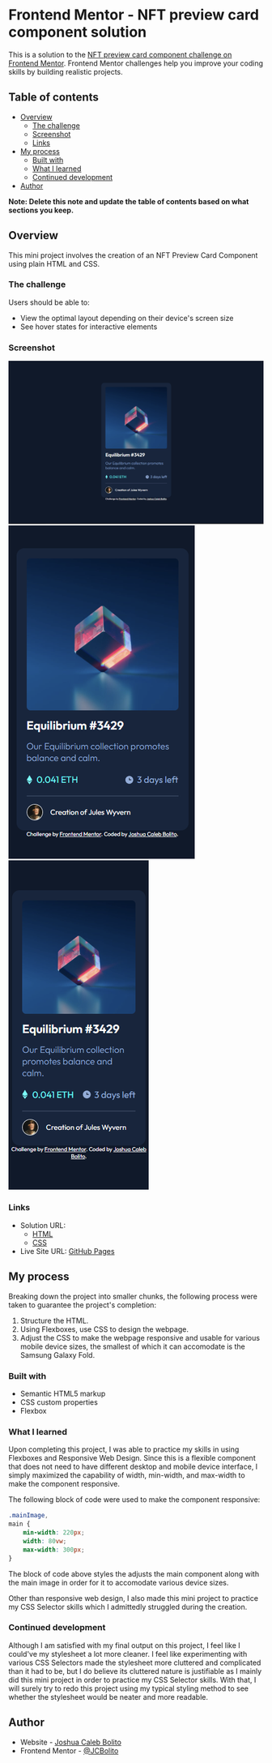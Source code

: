 # Frontend Mentor - NFT preview card component solution

This is a solution to the [NFT preview card component challenge on Frontend Mentor](https://www.frontendmentor.io/challenges/nft-preview-card-component-SbdUL_w0U). Frontend Mentor challenges help you improve your coding skills by building realistic projects. 

## Table of contents

- [Overview](#overview)
  - [The challenge](#the-challenge)
  - [Screenshot](#screenshot)
  - [Links](#links)
- [My process](#my-process)
  - [Built with](#built-with)
  - [What I learned](#what-i-learned)
  - [Continued development](#continued-development)
- [Author](#author)

**Note: Delete this note and update the table of contents based on what sections you keep.**

## Overview
This mini project involves the creation of an NFT Preview Card Component using plain HTML and CSS.

### The challenge

Users should be able to:

- View the optimal layout depending on their device's screen size
- See hover states for interactive elements

### Screenshot

![Desktop Interface](./screenshots/desktop-interface.png)
![Mobile Interface](./screenshots/mobile-interface.png)
![Samsung Galaxy Fold Interface](./screenshots/galaxy-fold-interface.png)

### Links

- Solution URL: 
	- [HTML](https://github.com/JCBolito/nft-preview-card-component-main/blob/main/index.html)
	- [CSS](https://github.com/JCBolito/nft-preview-card-component-main/blob/main/style.css)
- Live Site URL: [GitHub Pages](https://jcbolito.github.io/nft-preview-card-component-main/)

## My process
Breaking down the project into smaller chunks, the following process were taken to guarantee the project's completion:

1. Structure the HTML.
1. Using Flexboxes, use CSS to design the webpage.
1. Adjust the CSS to make the webpage responsive and usable for various mobile device sizes, the smallest of which it can accomodate is the Samsung Galaxy Fold.

### Built with

- Semantic HTML5 markup
- CSS custom properties
- Flexbox

### What I learned

Upon completing this project, I was able to practice my skills in using Flexboxes and Responsive Web Design. Since this is a flexible component that does not need to have different desktop and mobile device interface, I simply maximized the capability of width, min-width, and max-width to make the component responsive.

The following block of code were used to make the component responsive:
```css
.mainImage,
main {
	min-width: 220px;
	width: 80vw;
	max-width: 300px;
}
```
The block of code above styles the adjusts the main component along with the main image in order for it to accomodate various device sizes.

Other than responsive web design, I also made this mini project to practice my CSS Selector skills which I admittedly struggled during the creation.

### Continued development

Although I am satisfied with my final output on this project, I feel like I could've my stylesheet a lot more cleaner. I feel like experimenting with various CSS Selectors made the stylesheet more cluttered and complicated than it had to be, but I do believe its cluttered nature is justifiable as I mainly did this mini project in order to practice my CSS Selector skills. With that, I will surely try to redo this project using my typical styling method to see whether the stylesheet would be neater and more readable.


## Author

- Website - [Joshua Caleb Bolito](https://github.com/JCBolito)
- Frontend Mentor - [@JCBolito](https://www.frontendmentor.io/profile/JCBolito)